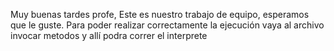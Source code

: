Muy buenas tardes profe, Este es nuestro trabajo de equipo, esperamos que le guste. Para poder realizar correctamente la ejecución vaya al archivo invocar metodos y allí podra correr el interprete 
